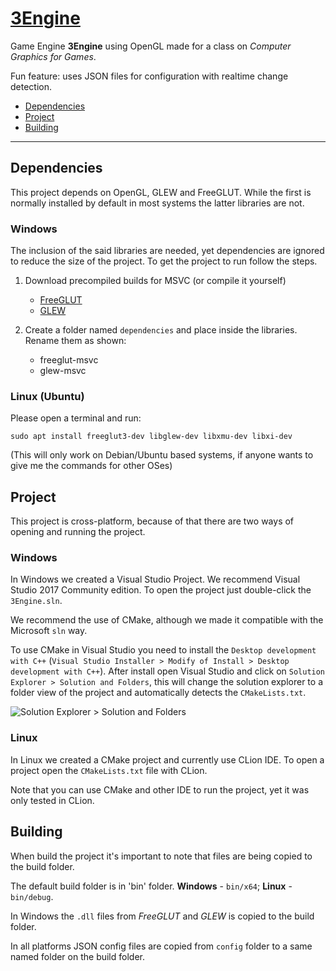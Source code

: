# [3Engine](https://ricardoeprodrigues.github.io/3Engine/)

Game Engine **3Engine** using OpenGL made for a class on *Computer Graphics for Games*.

Fun feature: uses JSON files for configuration with realtime change detection.

* [Dependencies](#dependencies)
* [Project](#project)
* [Building](#building)

---

## Dependencies

This project depends on OpenGL, GLEW and FreeGLUT. While the first is normally installed by default in most systems the latter libraries are not.

### Windows

The inclusion of the said libraries are needed, yet dependencies are ignored to reduce the size of the project. To get the project to run follow the steps.

1. Download precompiled builds for MSVC (or compile it yourself) 
    
    * [FreeGLUT](http://www.transmissionzero.co.uk/software/freeglut-devel/)
    * [GLEW](http://glew.sourceforge.net/)

1. Create a folder named `dependencies` and place inside the libraries. Rename them as shown:

    * freeglut-msvc
    * glew-msvc

### Linux (Ubuntu)

Please open a terminal and run:

``` 
sudo apt install freeglut3-dev libglew-dev libxmu-dev libxi-dev
```

(This will only work on Debian/Ubuntu based systems, if anyone wants to give me the commands for other OSes)

## Project

This project is cross-platform, because of that there are two ways of opening and running the project.

### Windows

In Windows we created a Visual Studio Project. We recommend Visual Studio 2017 Community edition. To open the project just double-click the `3Engine.sln`.

We recommend the use of CMake, although we made it compatible with the Microsoft `sln` way.

To use CMake in Visual Studio you need to install the `Desktop development with C++` (`Visual Studio Installer > Modify of Install > Desktop development with C++`). After install open Visual Studio and click on `Solution Explorer > Solution and Folders`, this will change the solution explorer to a folder view of the project and automatically detects the `CMakeLists.txt`.

![Solution Explorer > Solution and Folders](https://image.ibb.co/cRn65b/Solutions_And_Folders.png)

### Linux

In Linux we created a CMake project and currently use CLion IDE. To open a project open the `CMakeLists.txt` file with CLion.

Note that you can use CMake and other IDE to run the project, yet it was only tested in CLion.

## Building

When build the project it's important to note that files are being copied to the build folder.

The default build folder is in 'bin' folder. **Windows** - `bin/x64`; **Linux** - `bin/debug`.

In Windows the `.dll` files from *FreeGLUT* and *GLEW* is copied to the build folder.

In all platforms JSON config files are copied from `config` folder to a same named folder on the build folder.